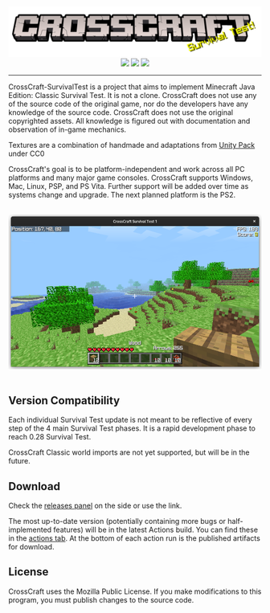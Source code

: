 <div align=center style="display:inline-block"><img src=./branding/logo-cracked-splash-st.png><br><img src="https://img.shields.io/github/workflow/status/CrossCraft/CrossCraft-SurvivalTest/CrossCraft?style=for-the-badge&logo=github&label=SurvivalTest" height=36px> <img src="https://forthebadge.com/images/badges/made-with-c-plus-plus.svg"> <img src="https://forthebadge.com/images/badges/open-source.svg"></div>

---

CrossCraft-SurvivalTest is a project that aims to implement Minecraft Java Edition: Classic Survival Test. It is not a clone. CrossCraft does not use any of the source code of the original game, nor do the developers have any knowledge of the source code. CrossCraft does not use the original copyrighted assets. All knowledge is figured out with documentation and observation of in-game mechanics.

Textures are a combination of handmade and adaptations from [Unity Pack](https://www.curseforge.com/minecraft/texture-packs/unity) under CC0

CrossCraft's goal is to be platform-independent and work across all PC platforms and many major game consoles. CrossCraft supports Windows, Mac, Linux, PSP, and PS Vita. Further support will be added over time as systems change and upgrade. The next planned platform is the PS2.

<br>
<div align=center><img src=./branding/Screenshot.png></div>
<br>

## Version Compatibility

Each individual Survival Test update is not meant to be reflective of every step of the 4 main Survival Test phases. It is a rapid development phase to reach 0.28 Survival Test.

CrossCraft Classic world imports are not yet supported, but will be in the future.

## Download

Check the [releases panel](https://github.com/CrossCraft/CrossCraft-SurvivalTest/releases) on the side or use the link.

The most up-to-date version (potentially containing more bugs or half-implemented features) will be in the latest Actions build. You can find these in the [actions tab](https://github.com/CrossCraft/CrossCraft-SurvivalTest/actions). At the bottom of each action run is the published artifacts for download.

## License

CrossCraft uses the Mozilla Public License.
If you make modifications to this program, you must publish changes to the source code. 
